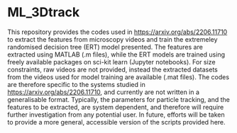 # ML_3Dtrack

This repository provides the codes used in https://arxiv.org/abs/2206.11710 to extract the features from microscopy videos and train the extremeley randomised decision tree (ERT) model presented. The features are extracted using MATLAB (.m files), while the ERT models are trained using freely available packages on sci-kit learn (Jupyter notebooks). For size constraints, raw videos are not provided, instead the extracted datasets from the videos used for model training are available (.mat files). The codes are therefore specific to the systems studied in https://arxiv.org/abs/2206.11710, and currently are not written in a generalisable format. Typically, the parameters for particle tracking, and the features to be extracted, are system dependent, and therefore will require further investigation from any potential user. In future, efforts will be taken to provide a more general, accessible version of the scripts provided here.
